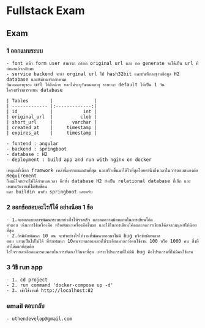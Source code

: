 # Fullstack Exam
## Exam
### 1 ออกแบบระบบ
    - font หน้า form user สามารถ กรอก original url และ กด generate จะได้เป็น url ที่ย่อมาแล้วกลับมา
    - service backend จะนำ orginal url ไป hash32bit และบันทึกลงฐานข้อมูล H2 database และยังสามารถกำหนด
    วันหมดอายุของ url ได้อีกด้วย หากไม่ระบุวันหมดอายุ ระบบจะ default ให้เป็น 1 วัน
    โครงสร้างตารางบน database

    | Tables        |               |
    | ------------- |:-------------:|
    | id            |           int |
    | original_url  |          clob |
    | short_url     |       varchar |
    | created_at    |     timestamp |
    | expires_at    |     timestamp |

    - fontend : angular
    - backend : springboot 
    - database : H2
    - deployment : build app and run with nginx on docker 
    
    เหตุผลที่เลือก framwork เหล่านี้เพราะผมถนัดที่สุด และสร้างขึ้นมาได้ไวที่สุดโดยคำนึงถึงเวลาในการตอบสนองต่อ Requirement 
    ถึงแม้โจทย์จะไม่ได้กำหนดเวลา อีกทั้ง database H2 ยังเป็น relational database ที่เล็ก และเหมาะกับงานที่ไม่ซับซ้อน 
    และ buildin มากับ springboot เลยครับ 


### 2 ออกข้อสอบอะไรก็ได้ อย่างน้อย 1 ข้อ
    - 1.จะออกแบบการพัฒนาระบบอย่างไรให้รวดเร็ว และลดความผิดพลาดในการเขียนโค้ด
    คำตอบ เน้นการใช้เครื่องมือ หรือพัฒนาเครื่องมือขึ้นมา และใช้ในการเขียนโค้ดและลดการเขียนโค้ดจากมนุษย์ให้น้อยที่สุด
    - 2.ถ้ามีนักพัฒนา 10 คน จะทำอย่างไรให้งานที่พัฒนาออกมาไม่มี bug หรือข้อผิดพลาด
    ตอบ แทบเป็นไปไม่ได้ ที่นักพัฒนา 10คนจะทดสอบแอพให้ระเอียดมากกว่าคนใช้งาน 100 หรือ 1000 คน สิ่งที่ทำได้มากที่สุดคือ
    ใส่ใจรายละเอียดและรอบคอบในการพัฒนาให้มากที่สุด เพราะโปรแกรมที่ไม่มีมี bug คือโปรแกรมที่ไม่มีคนใช้งาน

### 3 วิธี run app
    - 1. cd project
    - 2. run command 'docker-compose up -d'
    - 3. เข้าใช้งานที่ http://localhost:82

### email ตอบกลับ
    - uthendevelop@gmail.com
